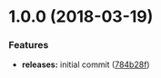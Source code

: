 <a name="1.0.0"></a>
# 1.0.0 (2018-03-19)


### Features

* **releases:** initial commit ([784b28f](https://github.com/hypeJunction/Elgg3-hypeStripeSubscriptions/commit/784b28f))




